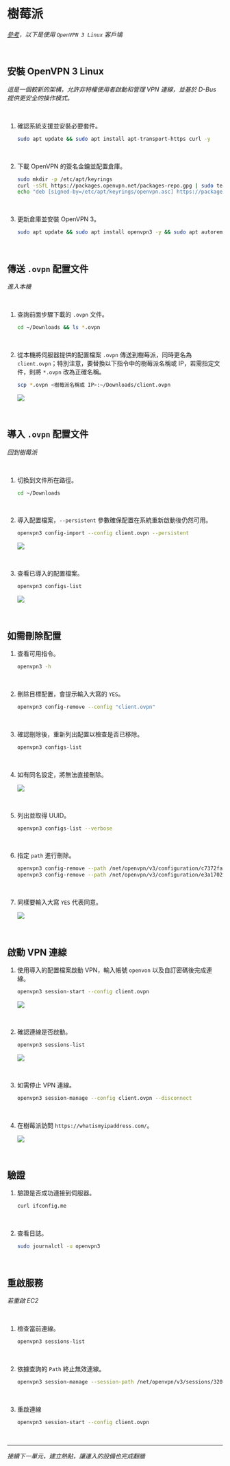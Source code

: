 # 樹莓派

_[參考](https://openvpn.net/as-docs/tutorials/tutorial--connect-with-linux.html#tutorial--connect-to-access-server-with-linux)，以下是使用 `OpenVPN 3 Linux` 客戶端_

<br>

## 安裝 OpenVPN 3 Linux

_這是一個較新的架構，允許非特權使用者啟動和管理 VPN 連線，並基於 D-Bus 提供更安全的操作模式。_

<br>

1. 確認系統支援並安裝必要套件。

    ```bash
    sudo apt update && sudo apt install apt-transport-https curl -y
    ```

<br>

2. 下載 OpenVPN 的簽名金鑰並配置倉庫。

    ```bash
    sudo mkdir -p /etc/apt/keyrings
    curl -sSfL https://packages.openvpn.net/packages-repo.gpg | sudo tee /etc/apt/keyrings/openvpn.asc
    echo "deb [signed-by=/etc/apt/keyrings/openvpn.asc] https://packages.openvpn.net/openvpn3/debian bookworm main" | sudo tee /etc/apt/sources.list.d/openvpn3.list
    ```

<br>

3. 更新倉庫並安裝 OpenVPN 3。

    ```bash
    sudo apt update && sudo apt install openvpn3 -y && sudo apt autoremove -y
    ```

<br>

## 傳送 `.ovpn` 配置文件

_進入本機_

<br>

1. 查詢前面步驟下載的 `.ovpn` 文件。

    ```bash
    cd ~/Downloads && ls *.ovpn
    ```

<br>

2. 從本機將伺服器提供的配置檔案 `.ovpn` 傳送到樹莓派，同時更名為 `client.ovpn`；特別注意，要替換以下指令中的樹莓派名稱或 IP，若需指定文件，則將 `*.ovpn` 改為正確名稱。

    ```bash
    scp *.ovpn <樹莓派名稱或 IP>:~/Downloads/client.ovpn
    ```

    ![](images/img_43.png)

<br>

## 導入 `.ovpn` 配置文件

_回到樹莓派_

<br>

1. 切換到文件所在路徑。

    ```bash
    cd ~/Downloads
    ```

<br>

2. 導入配置檔案，`--persistent` 參數確保配置在系統重新啟動後仍然可用。

    ```bash
    openvpn3 config-import --config client.ovpn --persistent
    ```

    ![](images/img_35.png)

<br>

3. 查看已導入的配置檔案。

    ```bash
    openvpn3 configs-list
    ```

    ![](images/img_44.png)

<br>

## 如需刪除配置

1. 查看可用指令。

    ```bash
    openvpn3 -h
    ```

<br>

2. 刪除目標配置，會提示輸入大寫的 `YES`。

    ```bash
    openvpn3 config-remove --config "client.ovpn"
    ```

<br>

3. 確認刪除後，重新列出配置以檢查是否已移除。

    ```bash
    openvpn3 configs-list
    ```

<br>

4. 如有同名設定，將無法直接刪除。

    ![](images/img_39.png)

<br>

5. 列出並取得 UUID。

    ```bash
    openvpn3 configs-list --verbose
    ```

<br>

6. 指定 `path` 進行刪除。

    ```bash
    openvpn3 config-remove --path /net/openvpn/v3/configuration/c7372fa8xd2e1x4f24x93aex5aa0dd1fd836
    openvpn3 config-remove --path /net/openvpn/v3/configuration/e3a17024xa48cx4174xb8bcxdcf46dbd7ff6
    ```

<br>

7. 同樣要輸入大寫 `YES` 代表同意。

    ![](images/img_45.png)

<br>

## 啟動 VPN 連線

1. 使用導入的配置檔案啟動 VPN，輸入帳號 `openvon` 以及自訂密碼後完成連線。

    ```bash
    openvpn3 session-start --config client.ovpn
    ```

    ![](images/img_36.png)

<br>

2. 確認連線是否啟動。

    ```bash
    openvpn3 sessions-list
    ```

    ![](images/img_37.png)

<br>

3. 如需停止 VPN 連線。

    ```bash
    openvpn3 session-manage --config client.ovpn --disconnect
    ```

<br>

4. 在樹莓派訪問 `https://whatismyipaddress.com/`。

    ![](images/img_38.png)

<br>

## 驗證

1. 驗證是否成功連接到伺服器。

    ```bash
    curl ifconfig.me
    ```

<br>

2. 查看日誌。

    ```bash
    sudo journalctl -u openvpn3
    ```

<br>

## 重啟服務

_若重啟 EC2_

<br>

1. 檢查當前連線。

    ```bash
    openvpn3 sessions-list
    ```

<br>

2. 依據查詢的 `Path` 終止無效連線。

    ```bash
    openvpn3 session-manage --session-path /net/openvpn/v3/sessions/320037ecsf4fes445asb897sb77e10b8504e --disconnect
    ```

<br>

3. 重啟連線

    ```bash
    openvpn3 session-start --config client.ovpn
    ```

<br>

___

_接續下一單元，建立熱點，讓連入的設備也完成翻牆_

